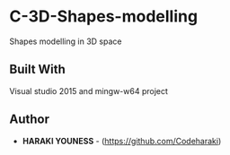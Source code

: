 # C-3D-Shapes-modelling
Shapes modelling in 3D space 
## Built With
Visual studio 2015 and mingw-w64 project

## Author
* **HARAKI YOUNESS** - (https://github.com/Codeharaki)
